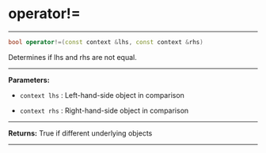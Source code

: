 # operator!=

---

```cpp
bool operator!=(const context &lhs, const context &rhs)
```


Determines if lhs and rhs are not equal. 


---
**Parameters:**

 - `context lhs`
: Left-hand-side object in comparison 

 - `context rhs`
: Right-hand-side object in comparison 


---
**Returns:** True if different underlying objects 

---
